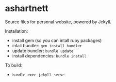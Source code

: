 # ashartnett

Source files for personal website, powered by Jekyll.

Installation:
 - install gem (so you can intall ruby packages)
 - intall bundler: `gem install bundler`
 - update bundler: `bundle update`
 - install dependencies: `bundle install`

To build:
 - `bundle exec jekyll serve`
